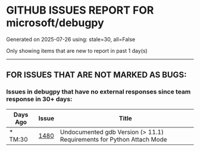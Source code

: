 
# GITHUB ISSUES REPORT FOR microsoft/debugpy


Generated on 2025-07-26 using: stale=30, all=False


Only showing items that are new to report in past 1 day(s)


---

## FOR ISSUES THAT ARE NOT MARKED AS BUGS:


### Issues in debugpy that have no external responses since team response in 30+ days:

| Days Ago | Issue | Title |
| --- | --- | --- |
 | \* TM:30  |[1480](https://github.com/microsoft/debugpy/issues/1480 "Undocumented gdb Version (> 11.1) Requirements for Python Attach Mode ")  |Undocumented gdb Version (> 11.1) Requirements for Python Attach Mode  |




















